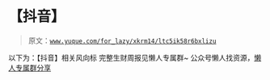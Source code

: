 # 【抖音】

> 原文：[`www.yuque.com/for_lazy/xkrm14/ltc5ik58r6bxlizu`](https://www.yuque.com/for_lazy/xkrm14/ltc5ik58r6bxlizu)

<ne-p id="u51a04ef7" data-lake-id="u51a04ef7"><ne-text id="u1b70195a">以下为：【抖音】相关风向标</ne-text></ne-p> <ne-p id="u58f8a892" data-lake-id="u58f8a892"><ne-text id="u0ef57edb">完整生财周报见懒人专属群~</ne-text></ne-p> <ne-p id="u4d012a26" data-lake-id="u4d012a26"><ne-text id="ua0bb3199">公众号懒人找资源，</ne-text>[<ne-text id="u39fb67b7">懒人专属群分享</ne-text>](https://lazybook.fun/#/blog/group)</ne-p>